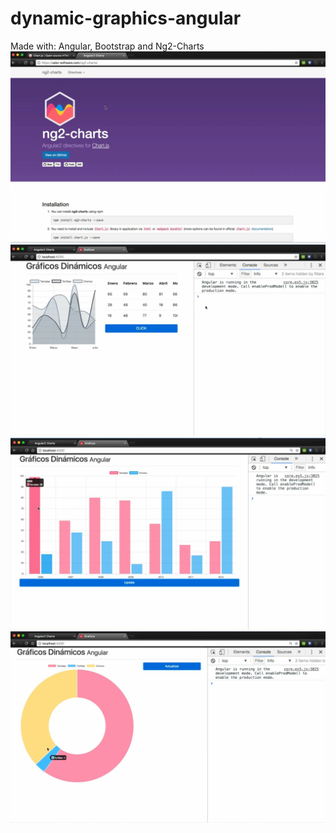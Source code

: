 # dynamic-graphics-angular
Made with: Angular, Bootstrap and Ng2-Charts
![Screenshot](1.jpg)
 ![Screenshot](2.jpg) ![Screenshot](3.jpg)
 ![Screenshot](4.jpg)
